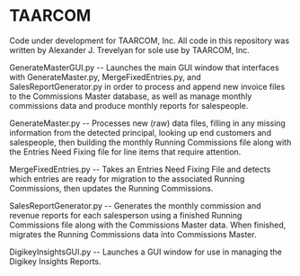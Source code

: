 # TAARCOM
Code under development for TAARCOM, Inc. All code in this repository was written by Alexander J. Trevelyan for sole use by TAARCOM, Inc.

GenerateMasterGUI.py -- Launches the main GUI window that interfaces with GenerateMaster.py, MergeFixedEntries.py, and SalesReportGenerator.py in order to process and append new invoice files to the Commissions Master database, as well as manage monthly commissions data and produce monthly reports for salespeople.

GenerateMaster.py -- Processes new (raw) data files, filling in any missing information from the detected principal, looking up end customers and salespeople, then building the monthly Running Commissions file along with the Entries Need Fixing file for line items that require attention. 

MergeFixedEntries.py -- Takes an Entries Need Fixing File and detects which entries are ready for migration to the associated Running Commissions, then updates the Running Commissions.

SalesReportGenerator.py -- Generates the monthly commission and revenue reports for each salesperson using a finished Running Commissions file along with the Commissions Master data. When finished, migrates the Running Commissions data into Commissions Master.

DigikeyInsightsGUI.py -- Launches a GUI window for use in managing the Digikey Insights Reports.
